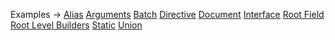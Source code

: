 <p class="ExampleLinks">Examples <span class="ExampleLinksTitleSeparator">-></span> <a href="../../examples/document-builder/document-builder_alias">Alias</a> <span class="ExampleLinksSeparator"></span> <a href="../../examples/document-builder/document-builder_arguments">Arguments</a> <span class="ExampleLinksSeparator"></span> <a href="../../examples/document-builder/document-builder_batch">Batch</a> <span class="ExampleLinksSeparator"></span> <a href="../../examples/document-builder/document-builder_directive">Directive</a> <span class="ExampleLinksSeparator"></span> <a href="../../examples/document-builder/document-builder_document">Document</a> <span class="ExampleLinksSeparator"></span> <a href="../../examples/document-builder/document-builder_interface">Interface</a> <span class="ExampleLinksSeparator"></span> <a href="../../examples/document-builder/document-builder_root-field">Root Field</a> <span class="ExampleLinksSeparator"></span> <a href="../../examples/document-builder/document-builder_root-level-builders">Root Level Builders</a> <span class="ExampleLinksSeparator"></span> <a href="../../examples/document-builder/document-builder_static">Static</a> <span class="ExampleLinksSeparator"></span> <a href="../../examples/document-builder/document-builder_union">Union</a></p>

